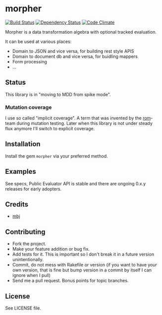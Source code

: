 morpher
=======

[![Build Status](https://secure.travis-ci.org/mbj/morpher.png?branch=master)](http://travis-ci.org/mbj/morpher)
[![Dependency Status](https://gemnasium.com/mbj/morpher.png)](https://gemnasium.com/mbj/morpher)
[![Code Climate](https://codeclimate.com/github/mbj/morpher.png)](https://codeclimate.com/github/mbj/morpher)

Morpher is a data transformation algebra with optional tracked evaluation.

It can be used at various places:

* Domain to JSON and vice versa, for building rest style APIS
* Domain to document db and vice versa, for buidling mappers
* Form processing
* ...

Status
------

This library is in "moving to MDD from spike mode".

### Mutation coverage

I use so called "implicit coverage". A term that was invented by the [rom](https://github.com/rom-rb)-team
during mutation testing. Later when this library is not under steady flux anymore I'll switch to explicit coverage.

Installation
------------

Install the gem `morpher` via your preferred method.

Examples
--------

See specs, Public Evaluator API is stable and there are ongoing 0.x.y releases for early adopters.

Credits
-------

* [mbj](https://github.com/mbj)

Contributing
------------

* Fork the project.
* Make your feature addition or bug fix.
* Add tests for it. This is important so I don't break it in a
  future version unintentionally.
* Commit, do not mess with Rakefile or version
  (if you want to have your own version, that is fine but bump version in a commit by itself I can ignore when I pull)
* Send me a pull request. Bonus points for topic branches.

License
-------

See LICENSE file.
